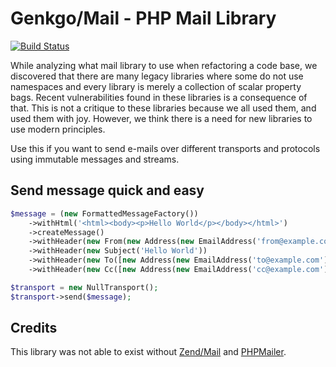 # Genkgo/Mail - PHP Mail Library

[![Build Status](https://travis-ci.org/genkgo/mail.svg)](https://travis-ci.org/genkgo/mail)

While analyzing what mail library to use when refactoring a code base, we discovered that there are many legacy
libraries where some do not use namespaces and every library is merely a collection of scalar property bags. Recent
vulnerabilities found in these libraries is a consequence of that. This is not a critique to these libraries because
we all used them, and used them with joy. However, we think there is a need for new libraries to use modern principles.

Use this if you want to send e-mails over different transports and protocols using immutable messages and streams.

## Send message quick and easy

```php
$message = (new FormattedMessageFactory())
    ->withHtml('<html><body><p>Hello World</p></body></html>')
    ->createMessage()
    ->withHeader(new From(new Address(new EmailAddress('from@example.com'), 'name')))
    ->withHeader(new Subject('Hello World'))
    ->withHeader(new To([new Address(new EmailAddress('to@example.com'), 'name')]))
    ->withHeader(new Cc([new Address(new EmailAddress('cc@example.com'), 'name')]));

$transport = new NullTransport();
$transport->send($message);
```

## Credits

This library was not able to exist without [Zend/Mail](https://github.com/zendframework/zend-mail)
and [PHPMailer](https://github.com/PHPMailer/PHPMailer).